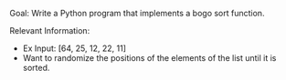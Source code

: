 Goal: Write a Python program that implements a bogo sort function.

Relevant Information:
  * Ex Input: [64, 25, 12, 22, 11]
  * Want to randomize the positions of the elements of the list until
    it is sorted.

